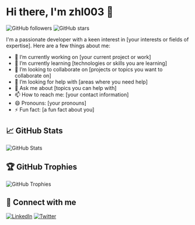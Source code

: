 # Hi there, I'm zhl003 👋

![GitHub followers](https://img.shields.io/github/followers/zhl003?label=Follow&style=social)
![GitHub stars](https://img.shields.io/github/stars/zhl003?label=Stars&style=social)

I'm a passionate developer with a keen interest in [your interests or fields of expertise]. Here are a few things about me:

- 🔭 I’m currently working on [your current project or work]
- 🌱 I’m currently learning [technologies or skills you are learning]
- 👯 I’m looking to collaborate on [projects or topics you want to collaborate on]
- 🤔 I’m looking for help with [areas where you need help]
- 💬 Ask me about [topics you can help with]
- 📫 How to reach me: [your contact information]
- 😄 Pronouns: [your pronouns]
- ⚡ Fun fact: [a fun fact about you]

## 📈 GitHub Stats

![GitHub Stats](https://github-readme-stats.vercel.app/api?username=zhl003&show_icons=true&theme=radical)

## 🏆 GitHub Trophies

![GitHub Trophies](https://github-profile-trophy.vercel.app/?username=zhl003&theme=radical)

## 🔗 Connect with me

[![LinkedIn](https://img.shields.io/badge/LinkedIn-Profile-blue?style=flat&logo=linkedin)](your-linkedin-profile)
[![Twitter](https://img.shields.io/badge/Twitter-Profile-blue?style=flat&logo=twitter)](your-twitter-profile)

